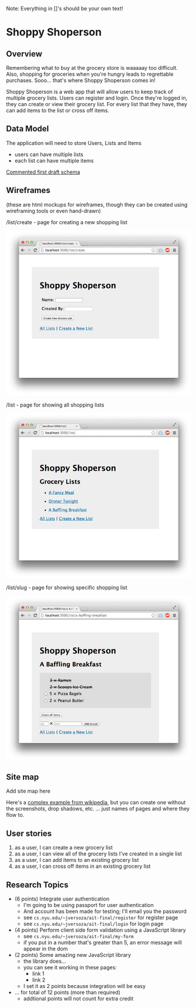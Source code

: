 Note: Everything in []'s should be your own text!

# Shoppy Shoperson

## Overview

Remembering what to buy at the grocery store is waaaaay too difficult. Also, shopping for groceries when you're hungry leads to regrettable purchases. Sooo... that's where Shoppy Shoperson comes in!

Shoppy Shoperson is a web app that will allow users to keep track of multiple grocery lists. Users can register and login. Once they're logged in, they can create or view their grocery list. For every list that they have, they can add items to the list or cross off items.


## Data Model

The application will need to store Users, Lists and Items

* users can have multiple lists
* each list can have multiple items

[Commented first draft schema](db.js)

## Wireframes

(these are html mockups for wireframes, though they can be created using wireframing tools or even hand-drawn)

/list/create - page for creating a new shopping list

![list create](documentation/list-create.png)

/list - page for showing all shopping lists

![list](documentation/list.png)

/list/slug - page for showing specific shopping list

![list](documentation/list-slug.png)

## Site map

Add site map here

Here's a [complex example from wikipedia](https://upload.wikimedia.org/wikipedia/commons/2/20/Sitemap_google.jpg), but you can create one without the screenshots, drop shadows, etc. ... just names of pages and where they flow to.

## User stories

1. as a user, I can create a new grocery list
2. as a user, I can view all of the grocery lists I've created in a single list
3. as a user, I can add items to an existing grocery list
4. as a user, I can cross off items in an existing grocery list

## Research Topics

* (6 points) Integrate user authentication
    * I'm going to be using passport for user authentication
    * And account has been made for testing; I'll email you the password
    * see <code>cs.nyu.edu/~jversoza/ait-final/register</code> for register page
    * see <code>cs.nyu.edu/~jversoza/ait-final/login</code> for login page
* (4 points) Perform client side form validation using a JavaScript library
    * see <code>cs.nyu.edu/~jversoza/ait-final/my-form</code>
    * if you put in a number that's greater than 5, an error message will appear in the dom
* (2 points) Some amazing new JavaScript library
    * the library does...
    * you can see it working in these pages:
        * link 1
        * link 2
    * I set it as 2 points because integration will be easy
* ... for total of 12 points (more than required)
    * addtional points will not count for extra credit

